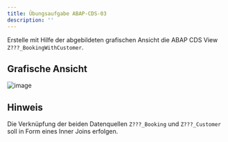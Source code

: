 ```yaml
---
title: Übungsaufgabe ABAP-CDS-03
description: ''
---
```


Erstelle mit Hilfe der abgebildeten grafischen Ansicht die ABAP CDS View `Z???_BookingWithCustomer`.

## Grafische Ansicht
![image](https://user-images.githubusercontent.com/47243617/204782306-ec41be8f-2562-4586-a791-402e070cc355.png)

## Hinweis
Die Verknüpfung der beiden Datenquellen `Z???_Booking` und `Z???_Customer` soll in Form eines Inner Joins erfolgen.

